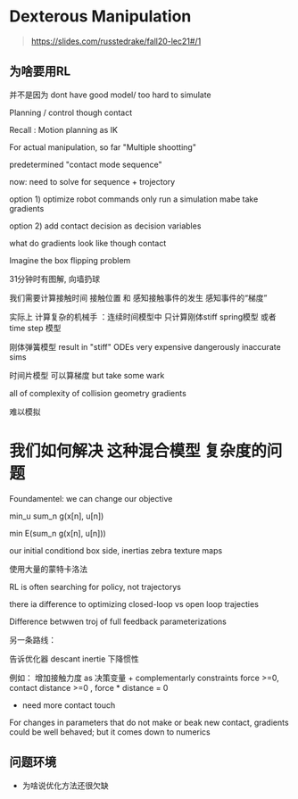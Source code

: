 # Dexterous Manipulation

> https://slides.com/russtedrake/fall20-lec21#/1

## 为啥要用RL
并不是因为 dont have good model/ too hard to simulate 

Planning / control though contact 

Recall : Motion planning as IK

For actual manipulation, so far "Multiple shootting"

predetermined "contact mode sequence"

now: need to solve for sequence + trojectory

option 1) optimize robot commands only run a simulation mabe take gradients 

option 2) add contact decision as decision variables

what do gradients look like though contact 

Imagine the box flipping problem

31分钟时有图解, 向墙扔球

我们需要计算接触时间 接触位置 和 感知接触事件的发生 感知事件的“梯度”

实际上 计算复杂的机械手 ：连续时间模型中 只计算刚体stiff spring模型 或者time step 模型

刚体弹簧模型 result in "stiff" ODEs  very expensive dangerously inaccurate sims

时间片模型 可以算梯度 but take some wark

all of complexity of collision geometry gradients 

难以模拟

# 我们如何解决 这种混合模型 复杂度的问题

 Foundamentel: we can change our objective 

 min_u sum_n g(x[n], u[n])

 min E(sum_n g(x[n], u[n]))

 our initial conditiond box side, inertias zebra texture maps

 使用大量的蒙特卡洛法

 RL is often searching for policy, not trajectorys

 there ia difference to optimizing closed-loop vs open loop trajecties

 Difference betwwen troj of full feedback parameterizations 

另一条路线：

告诉优化器 descant inertie 下降惯性

例如： 增加接触力度 as 决策变量 + complementarly constraints  force >=0, contact distance >=0 , force * distance = 0


- need more contact touch

For changes in parameters that do not make or beak new contact, gradients could be well behaved; but it comes down to numerics

## 问题环境

-  为啥说优化方法还很欠缺



